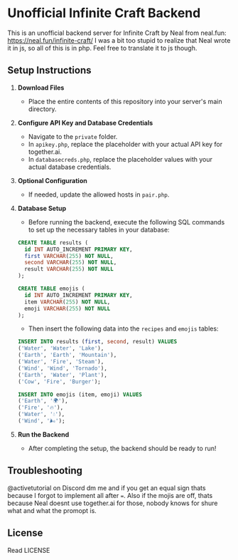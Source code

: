 # Unofficial Infinite Craft Backend

This is an unofficial backend server for Infinite Craft by Neal from neal.fun: https://neal.fun/infinite-craft/
I was a bit too stupid to realize that Neal wrote it in js, so all of this is in php. Feel free to translate it to js though.

## Setup Instructions

1. **Download Files**
   - Place the entire contents of this repository into your server's main directory.

2. **Configure API Key and Database Credentials**
   - Navigate to the `private` folder.
   - In `apikey.php`, replace the placeholder with your actual API key for together.ai.
   - In `databasecreds.php`, replace the placeholder values with your actual database credentials.

3. **Optional Configuration**
   - If needed, update the allowed hosts in `pair.php`.

4. **Database Setup**
   - Before running the backend, execute the following SQL commands to set up the necessary tables in your database:

   ```sql
   CREATE TABLE results (
     id INT AUTO_INCREMENT PRIMARY KEY,
     first VARCHAR(255) NOT NULL,
     second VARCHAR(255) NOT NULL,
     result VARCHAR(255) NOT NULL
   );

   CREATE TABLE emojis (
     id INT AUTO_INCREMENT PRIMARY KEY,
     item VARCHAR(255) NOT NULL,
     emoji VARCHAR(255) NOT NULL
   );
   ```

   - Then insert the following data into the `recipes` and `emojis` tables:

   ```sql
   INSERT INTO results (first, second, result) VALUES
   ('Water', 'Water', 'Lake'),
   ('Earth', 'Earth', 'Mountain'),
   ('Water', 'Fire', 'Steam'),
   ('Wind', 'Wind', 'Tornado'),
   ('Earth', 'Water', 'Plant'),
   ('Cow', 'Fire', 'Burger');

   INSERT INTO emojis (item, emoji) VALUES
   ('Earth', '🌍'),
   ('Fire', '🔥'),
   ('Water', '💧'),
   ('Wind', '🌬️');
   ```

5. **Run the Backend**
   - After completing the setup, the backend should be ready to run!

## Troubleshooting

@activetutorial on Discord dm me and if you get an equal sign thats because I forgot to implement all after ``=``.
Also if the mojis are off, thats because Neal doesnt use together.ai for those, nobody knows for shure what and what the promopt is.

## License

Read LICENSE
